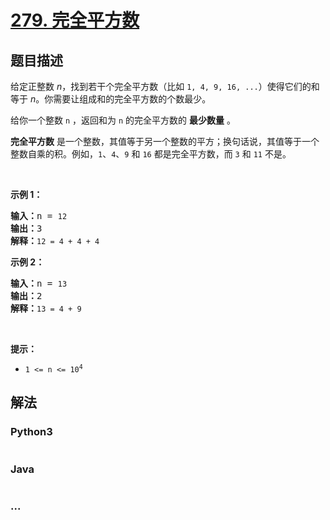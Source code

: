 # [279. 完全平方数](https://leetcode-cn.com/problems/perfect-squares)



## 题目描述

<!-- 这里写题目描述 -->

<p>给定正整数 <em>n</em>，找到若干个完全平方数（比如 <code>1, 4, 9, 16, ...</code>）使得它们的和等于<em> n</em>。你需要让组成和的完全平方数的个数最少。</p>

<p>给你一个整数 <code>n</code> ，返回和为 <code>n</code> 的完全平方数的 <strong>最少数量</strong> 。</p>

<p><strong>完全平方数</strong> 是一个整数，其值等于另一个整数的平方；换句话说，其值等于一个整数自乘的积。例如，<code>1</code>、<code>4</code>、<code>9</code> 和 <code>16</code> 都是完全平方数，而 <code>3</code> 和 <code>11</code> 不是。</p>

<p> </p>

<p><strong>示例 1：</strong></p>

<pre>
<strong>输入：</strong>n = <code>12</code>
<strong>输出：</strong>3 
<strong>解释：</strong><code>12 = 4 + 4 + 4</code></pre>

<p><strong>示例 2：</strong></p>

<pre>
<strong>输入：</strong>n = <code>13</code>
<strong>输出：</strong>2
<strong>解释：</strong><code>13 = 4 + 9</code></pre>
 

<p><strong>提示：</strong></p>

<ul>
	<li><code>1 <= n <= 10<sup>4</sup></code></li>
</ul>


## 解法

<!-- 这里可写通用的实现逻辑 -->

<!-- tabs:start -->

### **Python3**

<!-- 这里可写当前语言的特殊实现逻辑 -->

```python

```

### **Java**

<!-- 这里可写当前语言的特殊实现逻辑 -->

```java

```

### **...**

```

```

<!-- tabs:end -->
